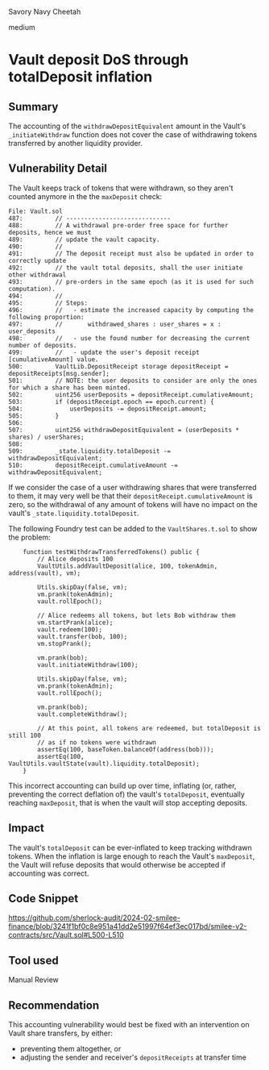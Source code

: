 Savory Navy Cheetah

medium

# Vault deposit DoS through totalDeposit inflation

## Summary

The accounting of the `withdrawDepositEquivalent` amount in the Vault's `_initiateWithdraw` function does not cover the case of withdrawing tokens transferred by another liquidity provider.

## Vulnerability Detail

The Vault keeps track of tokens that were withdrawn, so they aren't counted anymore in the the `maxDeposit` check:

```Solidity
File: Vault.sol
487:         // -----------------------------
488:         // A withdrawal pre-order free space for further deposits, hence we must
489:         // update the vault capacity.
490:         //
491:         // The deposit receipt must also be updated in order to correctly update
492:         // the vault total deposits, shall the user initiate other withdrawal
493:         // pre-orders in the same epoch (as it is used for such computation).
494:         //
495:         // Steps:
496:         //   - estimate the increased capacity by computing the following proportion:
497:         //       withdrawed_shares : user_shares = x : user_deposits
498:         //   - use the found number for decreasing the current number of deposits.
499:         //   - update the user's deposit receipt [cumulativeAmount] value.
500:         VaultLib.DepositReceipt storage depositReceipt = depositReceipts[msg.sender];
501:         // NOTE: the user deposits to consider are only the ones for which a share has been minted.
502:         uint256 userDeposits = depositReceipt.cumulativeAmount;
503:         if (depositReceipt.epoch == epoch.current) {
504:             userDeposits -= depositReceipt.amount;
505:         }
506: 
507:         uint256 withdrawDepositEquivalent = (userDeposits * shares) / userShares;
508: 
509:         _state.liquidity.totalDeposit -= withdrawDepositEquivalent;
510:         depositReceipt.cumulativeAmount -= withdrawDepositEquivalent;
```

If we consider the case of a user withdrawing shares that were transferred to them, it may very well be that their `depositReceipt.cumulativeAmount` is zero, so the withdrawal of any amount of tokens will have no impact on the vault's `_state.liquidity.totalDeposit`.

The following Foundry test can be added to the `VaultShares.t.sol` to show the problem:

```Solidity
    function testWithdrawTransferredTokens() public {
        // Alice deposits 100
        VaultUtils.addVaultDeposit(alice, 100, tokenAdmin, address(vault), vm);

        Utils.skipDay(false, vm);
        vm.prank(tokenAdmin);
        vault.rollEpoch();

        // Alice redeems all tokens, but lets Bob withdraw them
        vm.startPrank(alice);
        vault.redeem(100);
        vault.transfer(bob, 100);
        vm.stopPrank();
        
        vm.prank(bob);
        vault.initiateWithdraw(100);

        Utils.skipDay(false, vm);
        vm.prank(tokenAdmin);
        vault.rollEpoch();

        vm.prank(bob);
        vault.completeWithdraw();

        // At this point, all tokens are redeemed, but totalDeposit is still 100
        // as if no tokens were withdrawn
        assertEq(100, baseToken.balanceOf(address(bob)));
        assertEq(100, VaultUtils.vaultState(vault).liquidity.totalDeposit);
    }
```

This incorrect accounting can build up over time, inflating (or, rather, preventing the correct deflation of) the vault's `totalDeposit`, eventually reaching `maxDeposit`, that is when the vault will stop accepting deposits.

## Impact

The vault's `totalDeposit` can be ever-inflated to keep tracking withdrawn tokens. When the inflation is large enough to reach the Vault's `maxDeposit`, the Vault will refuse deposits that would otherwise be accepted if accounting was correct.

## Code Snippet

https://github.com/sherlock-audit/2024-02-smilee-finance/blob/3241f1bf0c8e951a41dd2e51997f64ef3ec017bd/smilee-v2-contracts/src/Vault.sol#L500-L510

## Tool used

Manual Review

## Recommendation

This accounting vulnerability would best be fixed with an intervention on Vault share transfers, by either:
- preventing them altogether, or
- adjusting the sender and receiver's `depositReceipts` at transfer time